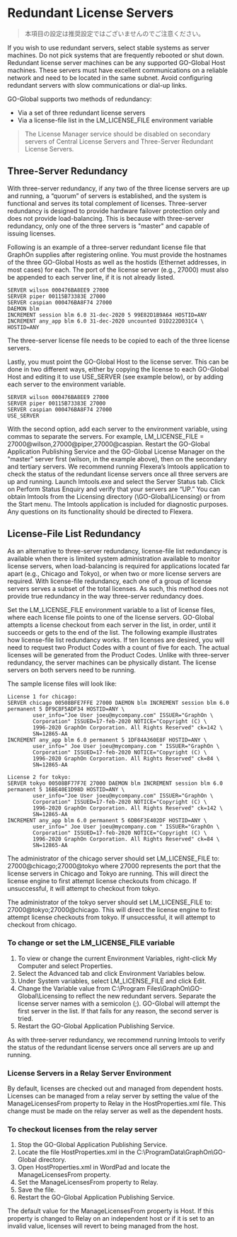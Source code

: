 # Redundant License Servers

>本項目の設定は推奨設定ではございませんのでご注意ください。

If you wish to use redundant servers, select stable systems as server machines. Do not pick systems that are frequently rebooted or shut down. Redundant license server machines can be any supported GO-Global Host machines. These servers must have excellent communications on a reliable network and need to be located in the same subnet. Avoid configuring redundant servers with slow communications or dial-up links.

GO-Global supports two methods of redundancy:
- Via a set of three redundant license servers
- Via a license-file list in the LM_LICENSE_FILE environment variable 

>The License Manager service should be disabled on secondary servers of Central License Servers and Three-Server Redundant License Servers.

## Three-Server Redundancy

With three-server redundancy, if any two of the three license servers are up and running, a “quorum” of servers is established, and the system is functional and serves its total complement of licenses.
Three-server redundancy is designed to provide hardware failover protection only and does not provide load-balancing. This is because with three-server redundancy, only one of the three servers is "master" and capable of issuing licenses.

Following is an example of a three-server redundant license file that GraphOn supplies after registering online. You must provide the hostnames of the three GO-Global Hosts as well as the hostids (Ethernet addresses, in most cases) for each. The port of the license server (e.g., 27000) must also be appended to each server line, if it is not already listed.

```
SERVER wilson 000476BA8EE9 27000
SERVER piper 00115B73383E 27000
SERVER caspian 000476BA8F74 27000
DAEMON blm
INCREMENT session blm 6.0 31-dec-2020 5 99E82D1B9A64 HOSTID=ANY
INCREMENT any_app blm 6.0 31-dec-2020 uncounted D1D222D031C4 \
HOSTID=ANY
```

The three-server license file needs to be copied to each of the three license servers.

Lastly, you must point the GO-Global Host to the license server. This can be done in two different ways, either by copying the license to each GO-Global Host and editing it to use USE_SERVER (see example below), or by adding each server to the environment variable.

```
SERVER wilson 000476BA8EE9 27000
SERVER piper 00115B73383E 27000
SERVER caspian 000476BA8F74 27000
USE_SERVER
```

With the second option, add each server to the environment variable, using commas to separate the servers. For example, LM_LICENSE_FILE = 27000@wilson,27000@piper,27000@caspian. Restart the GO-Global Application Publishing Service and the GO-Global License Manager on the "master" server first (wilson, in the example above), then on the secondary and tertiary servers.
We recommend running Flexera’s lmtools application to check the status of the redundant license servers once all three servers are up and running. Launch lmtools.exe and select the Server Status tab. Click on Perform Status Enquiry and verify that your servers are “UP.”
You can obtain lmtools from the Licensing directory (\GO-Global\Licensing) or from the Start menu. The lmtools application is included for diagnostic purposes. Any questions on its functionality should be directed to Flexera.

## License-File List Redundancy

As an alternative to three-server redundancy, license-file list redundancy is available when there is limited system administration available to monitor license servers, when load-balancing is required for applications located far apart (e.g., Chicago and Tokyo), or when two or more license servers are required.
With license-file redundancy, each one of a group of license servers serves a subset of the total licenses. As such, this method does not provide true redundancy in the way three-server redundancy does.

Set the LM_LICENSE_FILE environment variable to a list of license files, where each license file points to one of the license servers. GO-Global attempts a license checkout from each server in the list, in order, until it succeeds or gets to the end of the list.
The following example illustrates how license-file list redundancy works. If ten licenses are desired, you will need to request two Product Codes with a count of five for each. The actual licenses will be generated from the Product Codes. Unlike with three-server redundancy, the server machines can be physically distant. The license servers on both servers need to be running.

The sample license files will look like: 
```
License 1 for chicago:
SERVER chicago 00508BFE7FFE 27000 DAEMON blm INCREMENT session blm 6.0 permanent 5 DF9C8F5ADF34 HOSTID=ANY \
        user_info="Joe User joeu@mycompany.com" ISSUER="GraphOn \
        Corporation" ISSUED=17-feb-2020 NOTICE="Copyright (C) \
        1996-2020 GraphOn Corporation. All Rights Reserved" ck=142 \
        SN=12865-AA
INCREMENT any_app blm 6.0 permanent 5 1DF84A360E8F HOSTID=ANY \
        user_info=" Joe User joeu@mycompany.com " ISSUER="GraphOn \
        Corporation" ISSUED=17-feb-2020 NOTICE="Copyright (C) \
        1996-2020 GraphOn Corporation. All Rights Reserved" ck=84 \
        SN=12865-AA
```
```
License 2 for tokyo:
SERVER tokyo 00508BF77F7E 27000 DAEMON blm INCREMENT session blm 6.0 permanent 5 16BE40E1D98D HOSTID=ANY \
        user_info="Joe User joeu@mycompany.com" ISSUER="GraphOn \
        Corporation" ISSUED=17-feb-2020 NOTICE="Copyright (C) \
        1996-2020 GraphOn Corporation. All Rights Reserved" ck=142 \
        SN=12865-AA
INCREMENT any_app blm 6.0 permanent 5 6DB6F3E402DF HOSTID=ANY \
        user_info=" Joe User joeu@mycompany.com " ISSUER="GraphOn \
        Corporation" ISSUED=17-feb-2020 NOTICE="Copyright (C) \
        1996-2020 GraphOn Corporation. All Rights Reserved" ck=84 \
        SN=12865-AA
```

The administrator of the chicago server should set LM_LICENSE_FILE to: 27000@chicago;27000@tokyo where 27000 represents the port that the license servers in Chicago and Tokyo are running. This will direct the license engine to first attempt license checkouts from chicago. If unsuccessful, it will attempt to checkout from tokyo.

The administrator of the tokyo server should set LM_LICENSE_FILE to: 27000@tokyo;27000@chicago. This will direct the license engine to first attempt license checkouts from tokyo. If unsuccessful, it will attempt to checkout from chicago.

### To change or set the LM_LICENSE_FILE variable

1. To view or change the current Environment Variables, right-click My Computer and select Properties.
2. Select the Advanced tab and click Environment Variables below.
3. Under System variables, select LM_LICENSE_FILE and click Edit.
4. Change the Variable value from C:\Program Files\GraphOn\GO-Global\Licensing to reflect the new redundant servers. Separate the license server names with a semicolon (;). GO-Global will attempt the first server in the list. If that fails for any reason, the second server is tried.
5. Restart the GO-Global Application Publishing Service.

As with three-server redundancy, we recommend running lmtools to verify the status of the redundant license servers once all servers are up and running.

### License Servers in a Relay Server Environment

By default, licenses are checked out and managed from dependent hosts. Licenses can be managed from a relay server by setting the value of the ManageLicensesFrom property to Relay in the HostProperties.xml file. This change must be made on the relay server as well as the dependent hosts.

### To checkout licenses from the relay server

1. Stop the GO-Global Application Publishing Service.
2. Locate the file HostProperties.xml in the C:\ProgramData\GraphOn\GO-Global directory.
3. Open HostProperties.xml in WordPad and locate the ManageLicensesFrom property.
4. Set the ManageLicensesFrom property to Relay.
5. Save the file.
6. Restart the GO-Global Application Publishing Service.

The default value for the ManageLicensesFrom property is Host. If this property is changed to Relay on an independent host or if it is set to an invalid value, licenses will revert to being managed from the host.
